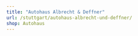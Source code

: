 ```yaml
---
title: "Autohaus Albrecht & Deffner"
url: /stuttgart/autohaus-albrecht-und-deffner/
shop: Autohaus
---
```

